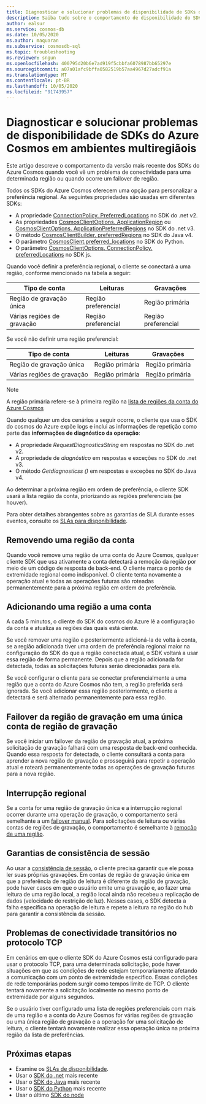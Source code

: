 ```yaml
---
title: Diagnosticar e solucionar problemas de disponibilidade de SDKs do Azure Cosmos em ambientes multiregiãois
description: Saiba tudo sobre o comportamento de disponibilidade do SDK do Azure Cosmos ao operar em ambientes de várias regiões.
author: ealsur
ms.service: cosmos-db
ms.date: 10/05/2020
ms.author: maquaran
ms.subservice: cosmosdb-sql
ms.topic: troubleshooting
ms.reviewer: sngun
ms.openlocfilehash: 400795d20b6e7ad919f5cbbfa6078987bb65297e
ms.sourcegitcommit: a07a01afc9bffa0582519b57aa4967d27adcf91a
ms.translationtype: MT
ms.contentlocale: pt-BR
ms.lasthandoff: 10/05/2020
ms.locfileid: "91743957"
---
```

# <a name="diagnose-and-troubleshoot-the-availability-of-azure-cosmos-sdks-in-multiregional-environments"></a>Diagnosticar e solucionar problemas de disponibilidade de SDKs do Azure Cosmos em ambientes multiregiãois

Este artigo descreve o comportamento da versão mais recente dos SDKs do Azure Cosmos quando você vê um problema de conectividade para uma determinada região ou quando ocorre um failover de região.

Todos os SDKs do Azure Cosmos oferecem uma opção para personalizar a preferência regional. As seguintes propriedades são usadas em diferentes SDKs:

* A propriedade [ConnectionPolicy. PreferredLocations](/dotnet/api/microsoft.azure.documents.client.connectionpolicy.preferredlocations) no SDK do .net v2.
* As propriedades [CosmosClientOptions. ApplicationRegion](/dotnet/api/microsoft.azure.cosmos.cosmosclientoptions.applicationregion) ou [CosmosClientOptions. ApplicationPreferredRegions](/dotnet/api/microsoft.azure.cosmos.cosmosclientoptions.applicationpreferredregions) no SDK do .net v3.
* O método [CosmosClientBuilder. preferredRegions](/java/api/com.azure.cosmos.cosmosclientbuilder.preferredregions) no SDK do Java v4.
* O parâmetro [CosmosClient.preferred_locations](/python/api/azure-cosmos/azure.cosmos.cosmos_client.cosmosclient) no SDK do Python.
* O parâmetro [CosmosClientOptions. ConnectionPolicy. preferredLocations](/javascript/api/@azure/cosmos/connectionpolicy#preferredlocations) no SDK js.

Quando você definir a preferência regional, o cliente se conectará a uma região, conforme mencionado na tabela a seguir:

|Tipo de conta |Leituras |Gravações |
|------------------------|--|--|
| Região de gravação única | Região preferencial | Região primária  |
| Várias regiões de gravação | Região preferencial | Região preferencial  |

Se você não definir uma região preferencial:

|Tipo de conta |Leituras |Gravações |
|------------------------|--|--|
| Região de gravação única | Região primária | Região primária |
| Várias regiões de gravação | Região primária  | Região primária  |

> [!NOTE]
> A região primária refere-se à primeira região na [lista de regiões da conta do Azure Cosmos](distribute-data-globally.md)

Quando qualquer um dos cenários a seguir ocorre, o cliente que usa o SDK do cosmos do Azure expõe logs e inclui as informações de repetição como parte das **informações de diagnóstico da operação**:

* A propriedade *RequestDiagnosticsString* em respostas no SDK do .net v2.
* A propriedade de *diagnóstico* em respostas e exceções no SDK do .net v3.
* O método *Getdiagnosticss ()* em respostas e exceções no SDK do Java v4.

Ao determinar a próxima região em ordem de preferência, o cliente SDK usará a lista região da conta, priorizando as regiões preferenciais (se houver).

Para obter detalhes abrangentes sobre as garantias de SLA durante esses eventos, consulte os [SLAs para disponibilidade](high-availability.md#slas-for-availability).

## <a name="removing-a-region-from-the-account"></a><a id="remove-region"></a>Removendo uma região da conta

Quando você remove uma região de uma conta do Azure Cosmos, qualquer cliente SDK que usa ativamente a conta detectará a remoção da região por meio de um código de resposta de back-end. O cliente marca o ponto de extremidade regional como indisponível. O cliente tenta novamente a operação atual e todas as operações futuras são roteadas permanentemente para a próxima região em ordem de preferência.

## <a name="adding-a-region-to-an-account"></a>Adicionando uma região a uma conta

A cada 5 minutos, o cliente do SDK do cosmos do Azure lê a configuração da conta e atualiza as regiões das quais está ciente.

Se você remover uma região e posteriormente adicioná-la de volta à conta, se a região adicionada tiver uma ordem de preferência regional maior na configuração do SDK do que a região conectada atual, o SDK voltará a usar essa região de forma permanente. Depois que a região adicionada for detectada, todas as solicitações futuras serão direcionadas para ela.

Se você configurar o cliente para se conectar preferencialmente a uma região que a conta do Azure Cosmos não tem, a região preferida será ignorada. Se você adicionar essa região posteriormente, o cliente a detectará e será alternado permanentemente para essa região.

## <a name="failover-the-write-region-in-a-single-write-region-account"></a><a id="manual-failover-single-region"></a>Failover da região de gravação em uma única conta de região de gravação

Se você iniciar um failover da região de gravação atual, a próxima solicitação de gravação falhará com uma resposta de back-end conhecida. Quando essa resposta for detectada, o cliente consultará a conta para aprender a nova região de gravação e prosseguirá para repetir a operação atual e roteará permanentemente todas as operações de gravação futuras para a nova região.

## <a name="regional-outage"></a>Interrupção regional

Se a conta for uma região de gravação única e a interrupção regional ocorrer durante uma operação de gravação, o comportamento será semelhante a um [failover manual](#manual-failover-single-region). Para solicitações de leitura ou várias contas de regiões de gravação, o comportamento é semelhante à [remoção de uma região](#remove-region).

## <a name="session-consistency-guarantees"></a>Garantias de consistência de sessão

Ao usar a [consistência de sessão](consistency-levels.md#guarantees-associated-with-consistency-levels), o cliente precisa garantir que ele possa ler suas próprias gravações. Em contas de região de gravação única em que a preferência de região de leitura é diferente da região de gravação, pode haver casos em que o usuário emite uma gravação e, ao fazer uma leitura de uma região local, a região local ainda não recebeu a replicação de dados (velocidade de restrição de luz). Nesses casos, o SDK detecta a falha específica na operação de leitura e repete a leitura na região do hub para garantir a consistência da sessão.

## <a name="transient-connectivity-issues-on-tcp-protocol"></a>Problemas de conectividade transitórios no protocolo TCP

Em cenários em que o cliente SDK do Azure Cosmos está configurado para usar o protocolo TCP, para uma determinada solicitação, pode haver situações em que as condições de rede estejam temporariamente afetando a comunicação com um ponto de extremidade específico. Essas condições de rede temporárias podem surgir como tempos limite de TCP. O cliente tentará novamente a solicitação localmente no mesmo ponto de extremidade por alguns segundos.

Se o usuário tiver configurado uma lista de regiões preferenciais com mais de uma região e a conta do Azure Cosmos for várias regiões de gravação ou uma única região de gravação e a operação for uma solicitação de leitura, o cliente tentará novamente realizar essa operação única na próxima região da lista de preferências.

## <a name="next-steps"></a>Próximas etapas

* Examine os [SLAs de disponibilidade](high-availability.md#slas-for-availability).
* Usar o [SDK do .net](sql-api-sdk-dotnet-standard.md) mais recente
* Usar o [SDK do Java](sql-api-sdk-java-v4.md) mais recente
* Usar o [SDK do Python](sql-api-sdk-python.md) mais recente
* Usar o último [SDK do node](sql-api-sdk-node.md)

